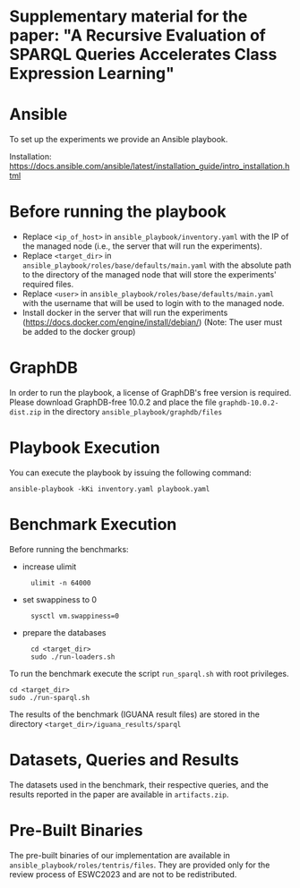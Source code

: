# Supplementary material for the paper: "A Recursive Evaluation of SPARQL Queries Accelerates Class Expression Learning"

# Ansible
To set up the experiments we provide an Ansible playbook.

Installation: https://docs.ansible.com/ansible/latest/installation_guide/intro_installation.html

# Before running the playbook
 - Replace ```<ip_of_host>``` in ```ansible_playbook/inventory.yaml``` with the IP of the managed node (i.e., the server that will run the experiments).
 - Replace ```<target_dir>``` in ```ansible_playbook/roles/base/defaults/main.yaml``` with the absolute path to the directory of the managed node that will store the experiments' required files.
 - Replace ```<user>``` in ```ansible_playbook/roles/base/defaults/main.yaml``` with the username that will be used to login with to the managed node.
 - Install docker in the server that will run the experiments (https://docs.docker.com/engine/install/debian/) (Note: The user must be added to the docker group)

# GraphDB
In order to run the playbook, a license of GraphDB's free version is required. Please download GraphDB-free 10.0.2 and place the file ```graphdb-10.0.2-dist.zip``` in the directory ```ansible_playbook/graphdb/files```

# Playbook Execution
You can execute the playbook by issuing the following command:

    ansible-playbook -kKi inventory.yaml playbook.yaml

# Benchmark Execution
Before running the benchmarks:

- increase ulimit
    
        ulimit -n 64000

- set swappiness to 0

        sysctl vm.swappiness=0
    
- prepare the databases   
       
        cd <target_dir>
        sudo ./run-loaders.sh

To run the benchmark execute the script ```run_sparql.sh``` with root privileges.

    cd <target_dir>
    sudo ./run-sparql.sh
The results  of the benchmark (IGUANA result files) are stored in the directory `<target_dir>/iguana_results/sparql`

# Datasets, Queries and Results
The datasets used in the benchmark, their respective queries, and the results reported in the paper are available in `artifacts.zip`.

# Pre-Built Binaries
The pre-built binaries of our implementation are available in `ansible_playbook/roles/tentris/files`. They are provided only for the review process of ESWC2023 and are not to be redistributed.